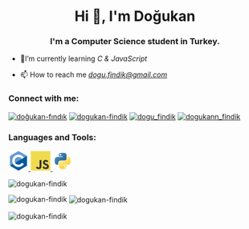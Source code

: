 <h1 align="center">Hi 👋, I'm Doğukan</h1>
<h3 align="center">I'm a Computer Science student in Turkey.</h3>

- 🌱I’m currently learning *C & JavaScript*

- 📫 How to reach me *dogu.findik@gmail.com*

<h3 align="left">Connect with me:</h3>
<p align="left">
<a href="https://www.linkedin.com/in/doğukan-fındık" target="blank"><img align="center" src="https://raw.githubusercontent.com/rahuldkjain/github-profile-readme-generator/master/src/images/icons/Social/linked-in-alt.svg" alt="doğukan-fındık" height="30" width="40" /></a>
<a href="https://leetcode.com/dogu_findik41/" target="blank"><img align="center" src="https://raw.githubusercontent.com/rahuldkjain/github-profile-readme-generator/master/src/images/icons/Social/leet-code.svg" alt="dogukan-findik" height="30" width="40" /></a>
<a href="https://www.hackerrank.com/dogu_findik?hr_r=1" target="blank"><img align="center" src="https://raw.githubusercontent.com/rahuldkjain/github-profile-readme-generator/master/src/images/icons/Social/hackerrank.svg" alt="dogu_findik" height="30" width="40" /></a>
<a href="https://instagram.com/dogukann_findik" target="blank"><img align="center" src="https://raw.githubusercontent.com/rahuldkjain/github-profile-readme-generator/master/src/images/icons/Social/instagram.svg" alt="dogukann_findik" height="30" width="40" /></a>
</p>
<h3 align="left">Languages and Tools:</h3>
<p align="left"> <a href="https://www.cprogramming.com/" target="_blank" rel="noreferrer"> <img src="https://raw.githubusercontent.com/devicons/devicon/master/icons/c/c-original.svg" alt="c" width="40" height="40"/> </a> <a href="https://developer.mozilla.org/en-US/docs/Web/JavaScript" target="_blank" rel="noreferrer"> <img src="https://raw.githubusercontent.com/devicons/devicon/master/icons/javascript/javascript-original.svg" alt="javascript" width="40" height="40"/> </a> <a href="https://www.python.org" target="_blank" rel="noreferrer"> <img src="https://raw.githubusercontent.com/devicons/devicon/master/icons/python/python-original.svg" alt="python" width="40" height="40"/> </a> </p>
<p align="left"> <img src="https://komarev.com/ghpvc/?username=dogukan-findik&label=Profile%20views&color=0e75b6&style=flat" alt="dogukan-findik" /> </p>
<p><img align="left" src="https://github-readme-stats.vercel.app/api/top-langs?username=dogukan-findik&show_icons=true&theme=highcontrast&bg_color=000001&locale=en&layout=compact" alt="dogukan-findik" /></p>

<p>&nbsp;<img align="center" src="https://github-readme-stats.vercel.app/api?username=dogukan-findik&show_icons=true&theme=highcontrast&bg_color=050505&locale=en" alt="dogukan-findik" /></p>

<p><img align="center" src="https://github-readme-streak-stats.herokuapp.com/?user=dogukan-findik&theme=highcontrast" alt="dogukan-findik" /></p>
